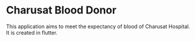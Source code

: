 # Charusat Blood Donor
 
This application aims to meet the expectancy of blood of Charusat Hospital. 
It is created in flutter.
